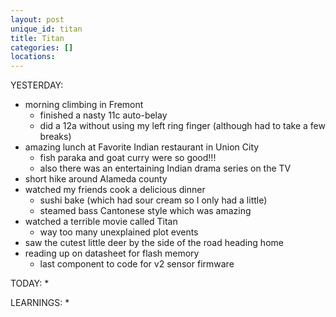 ```yaml
---
layout: post
unique_id: titan
title: Titan
categories: []
locations: 
---
```


YESTERDAY:
* morning climbing in Fremont
  * finished a nasty 11c auto-belay
  * did a 12a without using my left ring finger (although had to take a few breaks)
* amazing lunch at Favorite Indian restaurant in Union City
  * fish paraka and goat curry were so good!!!
  * also there was an entertaining Indian drama series on the TV
* short hike around Alameda county
* watched my friends cook a delicious dinner
  * sushi bake (which had sour cream so I only had a little)
  * steamed bass Cantonese style which was amazing
* watched a terrible movie called Titan
  * way too many unexplained plot events
* saw the cutest little deer by the side of the road heading home
* reading up on datasheet for flash memory
  * last component to code for v2 sensor firmware

TODAY:
* 

LEARNINGS:
* 
